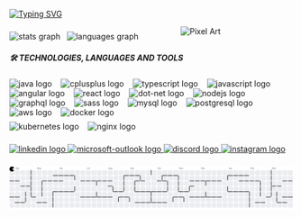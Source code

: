 [![Typing SVG](https://readme-typing-svg.demolab.com?font=Fira+Code&pause=1000&color=6793F7&width=435&lines=Hello+world!+I'm+Allysson+Ferreira.;Welcome+to+my+Github+profile!+)](https://git.io/typing-svg)

<img src="https://github.com/user-attachments/assets/3dd95ed7-9349-404f-8506-a3ad9a4cf5fb" alt="Pixel Art" align="right" width="200">

###

<div align="left">
  <img src="https://github-readme-stats.vercel.app/api?username=AllyssonLFerreira&hide_title=false&hide_rank=false&show_icons=true&include_all_commits=true&count_private=true&disable_animations=false&theme=tokyonight&locale=en&hide_border=false" height="150" alt="stats graph"  />
  <img width="4" />
  <img src="https://github-readme-stats.vercel.app/api/top-langs?username=AllyssonLFerreira&locale=en&hide_title=false&layout=compact&card_width=320&langs_count=5&theme=tokyonight&hide_border=false" height="150" alt="languages graph"  />
</div>

##### 🛠 TECHNOLOGIES, LANGUAGES AND TOOLS

<div align="left">
  <div>
    <img src="https://cdn.jsdelivr.net/gh/devicons/devicon/icons/java/java-original.svg" height="30" alt="java logo" />
    <img width="8" />
    <img src="https://cdn.jsdelivr.net/gh/devicons/devicon/icons/cplusplus/cplusplus-original.svg" height="30" alt="cplusplus logo" />
    <img width="8" />
    <img src="https://cdn.jsdelivr.net/gh/devicons/devicon/icons/typescript/typescript-original.svg" height="30" alt="typescript logo" />
    <img width="8" />
    <img src="https://cdn.jsdelivr.net/gh/devicons/devicon/icons/javascript/javascript-original.svg" height="30" alt="javascript logo" />
    <img width="8" />
    <img src="https://cdn.jsdelivr.net/gh/devicons/devicon/icons/angularjs/angularjs-original.svg" height="30" alt="angular logo" />
    <img width="8" />
    <img src="https://cdn.jsdelivr.net/gh/devicons/devicon/icons/react/react-original.svg" height="30" alt="react logo" />
    <img width="8" />
    <img src="https://cdn.jsdelivr.net/gh/devicons/devicon/icons/dot-net/dot-net-original.svg" height="30" alt="dot-net logo" />
    <img width="8" />
    <img src="https://cdn.jsdelivr.net/gh/devicons/devicon/icons/nodejs/nodejs-original.svg" height="30" alt="nodejs logo" />
    <img width="8" />
    <img src="https://cdn.jsdelivr.net/gh/devicons/devicon/icons/graphql/graphql-plain.svg" height="30" alt="graphql logo" />
    <img width="8" />
    <img src="https://cdn.jsdelivr.net/gh/devicons/devicon/icons/sass/sass-original.svg" height="30" alt="sass logo" />
    <img width="8" />
    <img src="https://cdn.jsdelivr.net/gh/devicons/devicon/icons/mysql/mysql-original.svg" height="30" alt="mysql logo" />
    <img width="8" />
    <img src="https://cdn.jsdelivr.net/gh/devicons/devicon/icons/postgresql/postgresql-original.svg" height="30" alt="postgresql logo" />
    <img width="8" />
    <img src="https://cdn.jsdelivr.net/gh/devicons/devicon/icons/amazonwebservices/amazonwebservices-line-wordmark.svg" height="30" alt="aws logo" />
    <img width="8" />
    <img src="https://cdn.jsdelivr.net/gh/devicons/devicon/icons/docker/docker-plain-wordmark.svg" height="30" alt="docker logo" />
  </div>
  <div style="margin-top: 8px;">
    <img src="https://cdn.jsdelivr.net/gh/devicons/devicon/icons/kubernetes/kubernetes-plain.svg" height="30" alt="kubernetes logo" />
    <img width="8" />
    <img src="https://cdn.jsdelivr.net/gh/devicons/devicon/icons/nginx/nginx-original.svg" height="30" alt="nginx logo" />
  </div>
</div>

#####

<div align="left">
  <a href="www.linkedin.com/in/allyssonferreira" target="_blank">
    <img src="https://img.shields.io/static/v1?message=LinkedIn&logo=linkedin&label=&color=0077B5&logoColor=white&labelColor=&style=for-the-badge" height="35" alt="linkedin logo"  />
  </a>
  <a href="mailto:ferreira.allysson@outlook.com.br" target="_blank">
    <img src="https://img.shields.io/static/v1?message=Outlook&logo=microsoft-outlook&label=&color=0078D4&logoColor=white&labelColor=&style=for-the-badge" height="35" alt="microsoft-outlook logo"  />
  </a>
  <a href="https://discordapp.com/users/a.ferreira" target="_blank">
    <img src="https://img.shields.io/static/v1?message=Discord&logo=discord&label=&color=7289DA&logoColor=white&labelColor=&style=for-the-badge" height="35" alt="discord logo"  />
  </a>
    <a href="https://www.instagram.com/a_ferreira.exe?igsh=NGhiOGtvczV3ZGh0" target="_blank">
    <img src="https://img.shields.io/static/v1?message=Instagram&logo=instagram&label=&color=E4405F&logoColor=white&labelColor=&style=for-the-badge" height="35" alt="instagram logo"  />
  </a>
</div>

###

<picture>
  <source media="(prefers-color-scheme: dark)" srcset="https://raw.githubusercontent.com/AllyssonLFerreira/AllyssonLFerreira/output/pacman-contribution-graph-dark.svg">
  <source media="(prefers-color-scheme: light)" srcset="https://raw.githubusercontent.com/AllyssonLFerreira/AllyssonLFerreira/output/pacman-contribution-graph.svg">
  <img alt="pacman contribution graph" src="https://raw.githubusercontent.com/AllyssonLFerreira/AllyssonLFerreira/output/pacman-contribution-graph.svg">
</picture>

###
